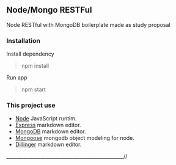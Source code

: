 ## Node/Mongo RESTFul 
Node RESTful with MongoDB boilerplate made as study proposal 
### Installation
Install dependency 
>npm install

Run app
> npm start 

### This project use
* [Node](https://nodejs.org/en/) JavaScript runtim.
* [Express](https://expressjs.com/en/starter/installing.html) markdown editor.
* [MongoDB](http://dillinger.io) markdown editor.
* [Mongoose](https://mongoosejs.com/docs/) mongodb object modeling for node.
* [Dillinger](http://dillinger.io) markdown editor.

________________________________________________//
